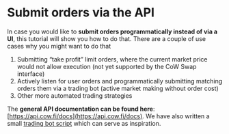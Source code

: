 # Submit orders via the API

In case you would like to **submit orders programmatically instead of via a UI**, this tutorial will show you how to do that. There are a couple of use cases why you might want to do that

1. Submitting “take profit” limit orders, where the current market price would not allow execution (not yet supported by the CoW Swap interface)
2. Actively listen for user orders and programmatically submitting matching orders them via a trading bot (active market making without order cost)
3. Other more automated trading strategies

The **general API documentation can be found here**: [https://api.cow.fi/docs](https://api.cow.fi/docs).
We have also written a small [trading bot script](https://github.com/gnosis/gp-v2-trading-bot) which can serve as inspiration.

